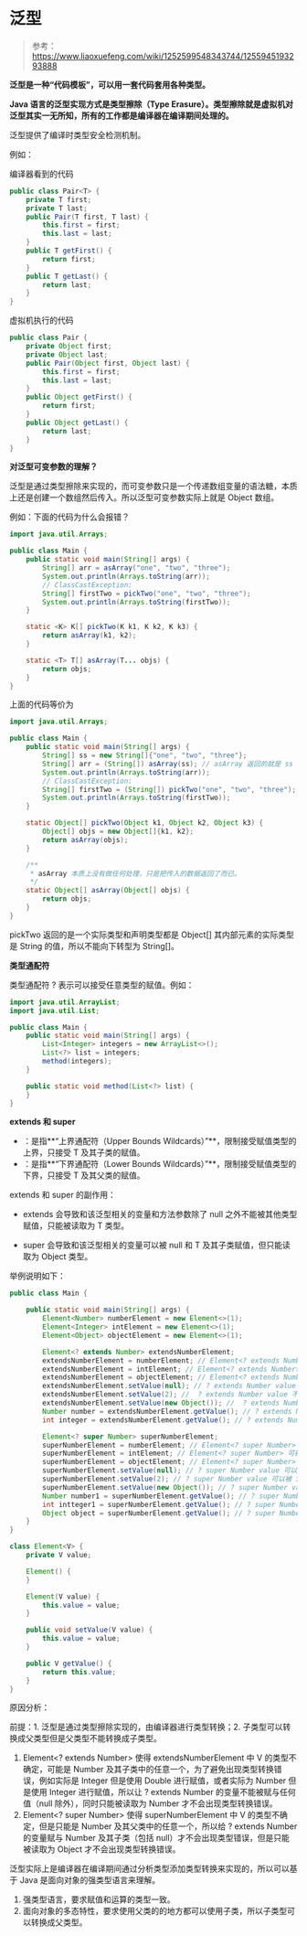 # 泛型

> 参考：https://www.liaoxuefeng.com/wiki/1252599548343744/1255945193293888

**泛型是一种“代码模板”，可以用一套代码套用各种类型。**

**Java 语言的泛型实现方式是类型擦除（Type Erasure）。类型擦除就是虚拟机对泛型其实一无所知，所有的工作都是编译器在编译期间处理的。**

泛型提供了编译时类型安全检测机制。

例如：

编译器看到的代码

```java
public class Pair<T> {
    private T first;
    private T last;
    public Pair(T first, T last) {
        this.first = first;
        this.last = last;
    }
    public T getFirst() {
        return first;
    }
    public T getLast() {
        return last;
    }
}
```

虚拟机执行的代码

```java
public class Pair {
    private Object first;
    private Object last;
    public Pair(Object first, Object last) {
        this.first = first;
        this.last = last;
    }
    public Object getFirst() {
        return first;
    }
    public Object getLast() {
        return last;
    }
}
```





**对泛型可变参数的理解？**

泛型是通过类型擦除来实现的，而可变参数只是一个传递数组变量的语法糖，本质上还是创建一个数组然后传入。所以泛型可变参数实际上就是 Object 数组。

例如：下面的代码为什么会报错？

```java
import java.util.Arrays;

public class Main {
    public static void main(String[] args) {
        String[] arr = asArray("one", "two", "three");
        System.out.println(Arrays.toString(arr));
        // ClassCastException:
        String[] firstTwo = pickTwo("one", "two", "three");
        System.out.println(Arrays.toString(firstTwo));
    }

    static <K> K[] pickTwo(K k1, K k2, K k3) {
        return asArray(k1, k2);
    }

    static <T> T[] asArray(T... objs) {
        return objs;
    }
}
```

上面的代码等价为

```java
import java.util.Arrays;

public class Main {
    public static void main(String[] args) {
        String[] ss = new String[]{"one", "two", "three"};
        String[] arr = (String[]) asArray(ss); // asArray 返回的就是 ss 只不过声明为 Object[]，实际上还是 String[]
        System.out.println(Arrays.toString(arr));
        // ClassCastException:
        String[] firstTwo = (String[]) pickTwo("one", "two", "three"); // pickTwo 返回的是一个新创建的 Object[]，只不过里面的元素实际上是字符串
        System.out.println(Arrays.toString(firstTwo));
    }

    static Object[] pickTwo(Object k1, Object k2, Object k3) {
        Object[] objs = new Object[]{k1, k2};
        return asArray(objs);
    }

    /**
     * asArray 本质上没有做任何处理，只是把传入的数据返回了而已。
     */
    static Object[] asArray(Object[] objs) {
        return objs;
    }
}
```

pickTwo 返回的是一个实际类型和声明类型都是 Object[] 其内部元素的实际类型是 String 的值，所以不能向下转型为 String[]。



**类型通配符**

类型通配符 ? 表示可以接受任意类型的赋值。例如：

```java
import java.util.ArrayList;
import java.util.List;

public class Main {
    public static void main(String[] args) {
        List<Integer> integers = new ArrayList<>();
        List<?> list = integers;
        method(integers);
    }

    public static void method(List<?> list) {
    }
}
```

**extends 和 super**

- <? extends T>：是指**“上界通配符（Upper Bounds Wildcards）”**，限制接受赋值类型的上界，只接受 T 及其子类的赋值。
- <? super T>：是指**“下界通配符（Lower Bounds Wildcards）”**，限制接受赋值类型的下界，只接受 T 及其父类的赋值。

extends 和 super 的副作用：

- extends 会导致和该泛型相关的变量和方法参数除了 null 之外不能被其他类型赋值，只能被读取为 T 类型。

- super 会导致和该泛型相关的变量可以被 null 和 T 及其子类赋值，但只能读取为 Object 类型。

举例说明如下：

```java
public class Main {

    public static void main(String[] args) {
        Element<Number> numberElement = new Element<>(1);
        Element<Integer> intElement = new Element<>(1);
        Element<Object> objectElement = new Element<>(1);

        Element<? extends Number> extendsNumberElement;
        extendsNumberElement = numberElement; // Element<? extends Number> 可被 Element<Number> 赋值
        extendsNumberElement = intElement; // Element<? extends Number> 可被 Element<Number> 赋值
        extendsNumberElement = objectElement; // Element<? extends Number> 不可被 Element<Object> 赋值
        extendsNumberElement.setValue(null); // ? extends Number value 可以赋值为 null
        extendsNumberElement.setValue(2); //  ? extends Number value 不可以被 int 类型赋值
        extendsNumberElement.setValue(new Object()); //  ? extends Number value 不可以被 Object 类型赋值
        Number number = extendsNumberElement.getValue(); // ? extends Number value 可被读取为 Number
        int integer = extendsNumberElement.getValue(); // ? extends Number value 不可被读取为 int

        Element<? super Number> superNumberElement;
        superNumberElement = numberElement; // Element<? super Number> 可被 Element<Number> 赋值
        superNumberElement = intElement; // Element<? super Number> 可被 Element<Integer> 赋值
        superNumberElement = objectElement; // Element<? super Number> 可被 Element<Object> 赋值
        superNumberElement.setValue(null); // ? super Number value 可以赋值为 null
        superNumberElement.setValue(2); // ? super Number value 可以被 int 类型赋值
        superNumberElement.setValue(new Object()); // ? super Number value 不可以被 Object 类型赋值
        Number number1 = superNumberElement.getValue(); // ? super Number value 不可以读取为 Number
        int intteger1 = superNumberElement.getValue(); // ? super Number value 不可以读取为 Integer
        Object object = superNumberElement.getValue(); // ? super Number value 可以读取为 Object
    }
}

class Element<V> {
    private V value;

    Element() {
    }

    Element(V value) {
        this.value = value;
    }

    public void setValue(V value) {
        this.value = value;
    }

    public V getValue() {
        return this.value;
    }
}
```

原因分析：

前提：1. 泛型是通过类型擦除实现的，由编译器进行类型转换；2. 子类型可以转换成父类型但是父类型不能转换成子类型。

1. Element<? extends Number> 使得 extendsNumberElement 中 V 的类型不确定，可能是 Number 及其子类中的任意一个，为了避免出现类型转换错误，例如实际是 Integer 但是使用 Double 进行赋值，或者实际为 Number 但是使用 Integer 进行赋值，所以让 ? extends Number 的变量不能被赋与任何值（null 除外），同时只能被读取为 Number 才不会出现类型转换错误。
2. Element<? super Number> 使得 superNumberElement 中 V 的类型不确定，但是只能是 Number 及其父类中的任意一个，所以给 ? extends Number 的变量赋与 Number 及其子类（包括 null）才不会出现类型错误，但是只能被读取为 Object 才不会出现类型转换错误。



泛型实际上是编译器在编译期间通过分析类型添加类型转换来实现的，所以可以基于 Java 是面向对象的强类型语言来理解。

1. 强类型语言，要求赋值和运算的类型一致。
2. 面向对象的多态特性，要求使用父类的的地方都可以使用子类，所以子类型可以转换成父类型。

